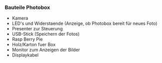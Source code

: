 ### Bauteile Photobox

- Kamera
- LED's und Widerstaende (Anzeige, ob Photobox bereit für neues Foto)
- Presenter zur Steuerung
- USB-Stick (Speichern der Fotos)
- Rasp Berry Pie
- Holz/Karton fuer Box
- Monitor zum Anzeigen der Bilder
- Displaykabel